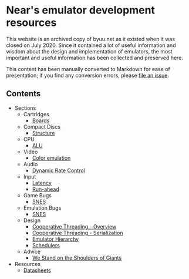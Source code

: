 # Near's emulator development resources

This website is an archived copy of byuu.net as it existed when it was closed on July 2020.
Since it contained a lot of useful information and wisdom
about the design and implementation of emulators,
the most important and useful information has been collected and preserved here.

This content has been manually converted to Markdown for ease of presentation;
if you find any conversion errors, please
[file an issue](https://github.com/higan-emu/emulation-articles).

## Contents

  - Sections
      - Cartridges
          - [Boards](./cartridges/boards/)
      - Compact Discs
          - [Structure](./compact-discs/structure/)
      - CPU
          - [ALU](./cpu/alu/)
      - Video
          - [Color emulation](./video/color-emulation/)
      - Audio
          - [Dynamic Rate Control](./audio/dynamic-rate-control/)
      - Input
          - [Latency](./input/latency/)
          - [Run-ahead](./input/run-ahead/)
      - Game Bugs
          - [SNES](./game-bugs/snes/)
      - Emulation Bugs
          - [SNES](./emulation-bugs/snes/)
      - Design
          - [Cooperative Threading - Overview](./design/cooperative-threading/)
          - [Cooperative Threading - Serialization](./design/cooperative-serialization/)
          - [Emulator Hierarchy](./design/hierarchy/)
          - [Schedulers](./design/schedulers/)
      - Advice
          - [We Stand on the Shoulders of Giants](./advice/shoulders-of-giants/)
  - Resources
      - [Datasheets](./datasheets/)
